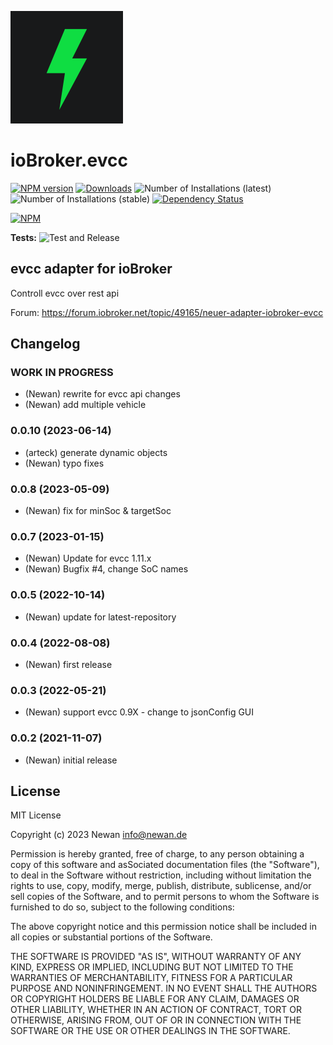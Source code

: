 ![Logo](admin/evcc.png)
# ioBroker.evcc

[![NPM version](https://img.shields.io/npm/v/iobroker.evcc.svg)](https://www.npmjs.com/package/iobroker.evcc)
[![Downloads](https://img.shields.io/npm/dm/iobroker.evcc.svg)](https://www.npmjs.com/package/iobroker.evcc)
![Number of Installations (latest)](https://iobroker.live/badges/evcc-installed.svg)
![Number of Installations (stable)](https://iobroker.live/badges/evcc-stable.svg)
[![Dependency Status](https://img.shields.io/david/Newan/iobroker.evcc.svg)](https://david-dm.org/Newan/iobroker.evcc)

[![NPM](https://nodei.co/npm/iobroker.evcc.png?downloads=true)](https://nodei.co/npm/iobroker.evcc/)

**Tests:** ![Test and Release](https://github.com/Newan/ioBroker.evcc/workflows/Test%20and%20Release/badge.svg)

## evcc adapter for ioBroker

Controll evcc over rest api

Forum: https://forum.iobroker.net/topic/49165/neuer-adapter-iobroker-evcc

## Changelog
<!--
    Placeholder for the next version (at the beginning of the line):
    ### **WORK IN PROGRESS**
-->
### **WORK IN PROGRESS**
* (Newan) rewrite for evcc api changes
* (Newan) add multiple vehicle


### 0.0.10 (2023-06-14)
* (arteck) generate dynamic objects
* (Newan) typo fixes

### 0.0.8 (2023-05-09)
* (Newan) fix for minSoc & targetSoc

### 0.0.7 (2023-01-15)
* (Newan) Update for evcc 1.11.x
* (Newan) Bugfix #4, change SoC names

### 0.0.5 (2022-10-14)
* (Newan) update for latest-repository

### 0.0.4 (2022-08-08)
* (Newan) first release

### 0.0.3 (2022-05-21)
* (Newan) support evcc 0.9X - change to jsonConfig GUI

### 0.0.2 (2021-11-07)
* (Newan) initial release

## License
MIT License

Copyright (c) 2023 Newan <info@newan.de>

Permission is hereby granted, free of charge, to any person obtaining a copy
of this software and asSociated documentation files (the "Software"), to deal
in the Software without restriction, including without limitation the rights
to use, copy, modify, merge, publish, distribute, sublicense, and/or sell
copies of the Software, and to permit persons to whom the Software is
furnished to do so, subject to the following conditions:

The above copyright notice and this permission notice shall be included in all
copies or substantial portions of the Software.

THE SOFTWARE IS PROVIDED "AS IS", WITHOUT WARRANTY OF ANY KIND, EXPRESS OR
IMPLIED, INCLUDING BUT NOT LIMITED TO THE WARRANTIES OF MERCHANTABILITY,
FITNESS FOR A PARTICULAR PURPOSE AND NONINFRINGEMENT. IN NO EVENT SHALL THE
AUTHORS OR COPYRIGHT HOLDERS BE LIABLE FOR ANY CLAIM, DAMAGES OR OTHER
LIABILITY, WHETHER IN AN ACTION OF CONTRACT, TORT OR OTHERWISE, ARISING FROM,
OUT OF OR IN CONNECTION WITH THE SOFTWARE OR THE USE OR OTHER DEALINGS IN THE
SOFTWARE.